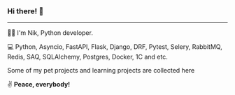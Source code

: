 ### Hi there! 👋 
___

👨‍💻 I'm Nik, Python developer.

💻 Python, Asyncio, FastAPI, Flask, Django, DRF, Pytest, Selery, RabbitMQ, Redis, SAQ, SQLAlchemy, Postgres, Docker, 1C and etc.

Some of my pet projects and learning projects are collected here

✌️ **Peace, everybody!**

<!---
- 👨🏻‍💼 I'm Nick, software developer (Python, 1C). Formerly a project manager. 
- 🔨 Most of the time I worked with 1C projects [![1C Enterprise](https://img.shields.io/badge/-1C%20Enterprise-yellow)](https://1c-dn.com/) 
- 🙁 But I'm tired of it.
- 🤗 And now I'm improving my hard skills
- 📚 Also trying not to forget my soft skills
- 🤝 To contact [![Linkedin Badge](https://img.shields.io/badge/-vavilovnv-blue?style=flat-square&logo=Linkedin&logoColor=white&link=https://www.linkedin.com/in/vavilovnv/)](https://www.linkedin.com/in/vavilovnv/)


![Top Langs](https://github-readme-stats.vercel.app/api/top-langs/?username=vavilovnv&hide=TeX&layout=compact)
-->

